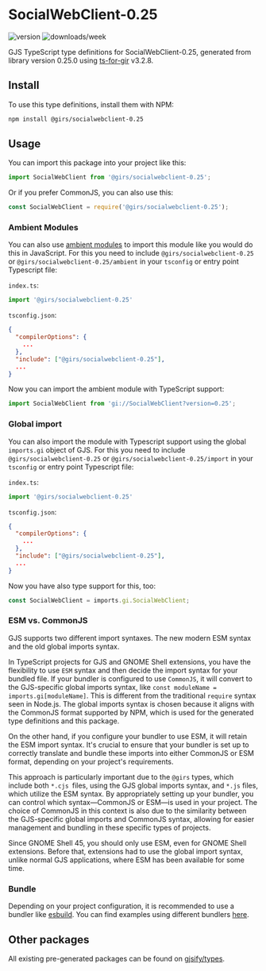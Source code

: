 
# SocialWebClient-0.25

![version](https://img.shields.io/npm/v/@girs/socialwebclient-0.25)
![downloads/week](https://img.shields.io/npm/dw/@girs/socialwebclient-0.25)


GJS TypeScript type definitions for SocialWebClient-0.25, generated from library version 0.25.0 using [ts-for-gir](https://github.com/gjsify/ts-for-gir) v3.2.8.


## Install

To use this type definitions, install them with NPM:
```bash
npm install @girs/socialwebclient-0.25
```

## Usage

You can import this package into your project like this:
```ts
import SocialWebClient from '@girs/socialwebclient-0.25';
```

Or if you prefer CommonJS, you can also use this:
```ts
const SocialWebClient = require('@girs/socialwebclient-0.25');
```

### Ambient Modules

You can also use [ambient modules](https://github.com/gjsify/ts-for-gir/tree/main/packages/cli#ambient-modules) to import this module like you would do this in JavaScript.
For this you need to include `@girs/socialwebclient-0.25` or `@girs/socialwebclient-0.25/ambient` in your `tsconfig` or entry point Typescript file:

`index.ts`:
```ts
import '@girs/socialwebclient-0.25'
```

`tsconfig.json`:
```json
{
  "compilerOptions": {
    ...
  },
  "include": ["@girs/socialwebclient-0.25"],
  ...
}
```

Now you can import the ambient module with TypeScript support: 

```ts
import SocialWebClient from 'gi://SocialWebClient?version=0.25';
```

### Global import

You can also import the module with Typescript support using the global `imports.gi` object of GJS.
For this you need to include `@girs/socialwebclient-0.25` or `@girs/socialwebclient-0.25/import` in your `tsconfig` or entry point Typescript file:

`index.ts`:
```ts
import '@girs/socialwebclient-0.25'
```

`tsconfig.json`:
```json
{
  "compilerOptions": {
    ...
  },
  "include": ["@girs/socialwebclient-0.25"],
  ...
}
```

Now you have also type support for this, too:

```ts
const SocialWebClient = imports.gi.SocialWebClient;
```


### ESM vs. CommonJS

GJS supports two different import syntaxes. The new modern ESM syntax and the old global imports syntax.

In TypeScript projects for GJS and GNOME Shell extensions, you have the flexibility to use `ESM` syntax and then decide the import syntax for your bundled file. If your bundler is configured to use `CommonJS`, it will convert to the GJS-specific global imports syntax, like `const moduleName = imports.gi[moduleName]`. This is different from the traditional `require` syntax seen in Node.js. The global imports syntax is chosen because it aligns with the CommonJS format supported by NPM, which is used for the generated type definitions and this package.

On the other hand, if you configure your bundler to use ESM, it will retain the ESM import syntax. It's crucial to ensure that your bundler is set up to correctly translate and bundle these imports into either CommonJS or ESM format, depending on your project's requirements.

This approach is particularly important due to the `@girs` types, which include both `*.cjs `files, using the GJS global imports syntax, and `*.js` files, which utilize the ESM syntax. By appropriately setting up your bundler, you can control which syntax—CommonJS or ESM—is used in your project. The choice of CommonJS in this context is also due to the similarity between the GJS-specific global imports and CommonJS syntax, allowing for easier management and bundling in these specific types of projects.

Since GNOME Shell 45, you should only use ESM, even for GNOME Shell extensions. Before that, extensions had to use the global import syntax, unlike normal GJS applications, where ESM has been available for some time.

### Bundle

Depending on your project configuration, it is recommended to use a bundler like [esbuild](https://esbuild.github.io/). You can find examples using different bundlers [here](https://github.com/gjsify/ts-for-gir/tree/main/examples).

## Other packages

All existing pre-generated packages can be found on [gjsify/types](https://github.com/gjsify/types).


